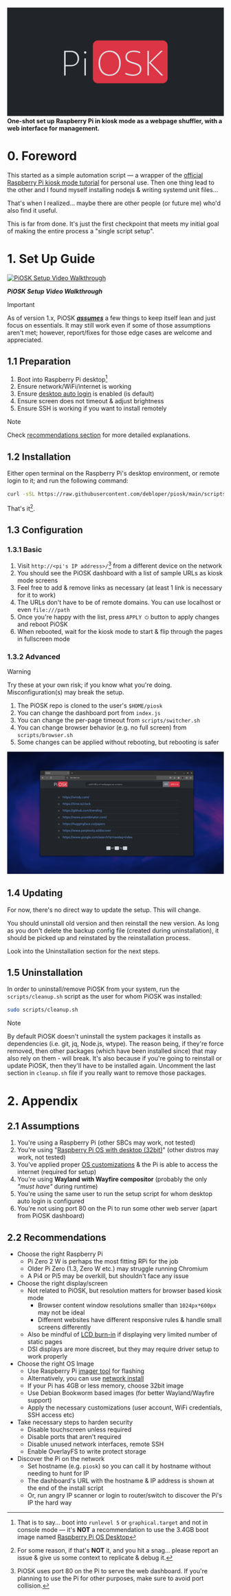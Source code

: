 ![PiOSK Banner](assets/banner.png)
**One-shot set up Raspberry Pi in kiosk mode as a webpage shuffler, with a web interface for management.**

# 0. Foreword

This started as a simple automation script &mdash; a wrapper of the [official Raspberry Pi kiosk mode tutorial](https://www.raspberrypi.com/tutorials/how-to-use-a-raspberry-pi-in-kiosk-mode/) for personal use. Then one thing lead to the other and I found myself installing nodejs & writing systemd unit files...

That's when I realized... maybe there are other people (or future me) who'd also find it useful.

This is far from done. It's just the first checkpoint that meets my initial goal of making the entire process a "single script setup".


# 1. Set Up Guide

[![PiOSK Setup Video Walkthrough](https://img.youtube.com/vi/CrQjc6P-g1A/maxresdefault.jpg)](https://youtu.be/CrQjc6P-g1A)

***PiOSK Setup Video Walkthrough***

> [!IMPORTANT]  
> As of version 1.x, PiOSK ***[assumes](#21-assumptions)*** a few things to keep itself lean and just focus on essentials. It may still work even if some of those assumptions aren't met; however, report/fixes for those edge cases are welcome and appreciated.


## 1.1 Preparation

1. Boot into Raspberry Pi desktop[^1]
2. Ensure network/WiFi/internet is working
3. Ensure [desktop auto login](https://www.raspberrypi.com/documentation/computers/configuration.html#boot-options) is enabled (is default)
4. Ensure screen does not timeout & adjust brightness
5. Ensure SSH is working if you want to install remotely

[^1]: That is to say... boot into `runlevel 5` or `graphical.target` and not in console mode &mdash; it's **NOT** a recommendation to use the 3.4GB boot image named [Raspberry Pi OS Desktop](https://www.raspberrypi.com/software/operating-systems/#raspberry-pi-desktop)

> [!NOTE]  
> Check [recommendations section](#22-recommendations) for more detailed explanations.


## 1.2 Installation

Either open terminal on the Raspberry Pi's desktop environment, or remote login to it; and run the following command:

```bash
curl -sSL https://raw.githubusercontent.com/debloper/piosk/main/scripts/setup.sh | sudo bash -
```

That's it[^2].

[^2]: For some reason, if that's **NOT** it, and you hit a snag... please report an issue & give us some context to replicate & debug it.

## 1.3 Configuration

### 1.3.1 Basic

1. Visit `http://<pi's IP address>/`[^3] from a different device on the network
2. You should see the PiOSK dashboard with a list of sample URLs as kiosk mode screens
3. Feel free to add & remove links as necessary (at least 1 link is necessary for it to work)
4. The URLs don't have to be of remote domains. You can use localhost or even `file:///path`
5. Once you're happy with the list, press `APPLY ⏻` button to apply changes and reboot PiOSK
6. When rebooted, wait for the kiosk mode to start & flip through the pages in fullscreen mode


### 1.3.2 Advanced

> [!WARNING]  
> Try these at your own risk; if you know what you're doing. Misconfiguration(s) may break the setup.

1. The PiOSK repo is cloned to the user's `$HOME/piosk`
2. You can change the dashboard port from `index.js`
3. You can change the per-page timeout from `scripts/switcher.sh`
4. You can change browser behavior (e.g. no full screen) from `scripts/browser.sh`
5. Some changes can be applied without rebooting, but rebooting is safer

[^3]: PiOSK uses port 80 on the Pi to serve the web dashboard. If you're planning to use the Pi for other purposes, make sure to avoid port collision.

![PiOSK Dashboard Web GUI](assets/dashboard.png)

## 1.4 Updating

For now, there's no direct way to update the setup. This will change.

You should uninstall old version and then reinstall the new version. As long as you don't delete the backup config file (created during uninstallation), it should be picked up and reinstated by the reinstallation process.

Look into the Uninstallation section for the next steps.


## 1.5 Uninstallation

In order to uninstall/remove PiOSK from your system, run the `scripts/cleanup.sh` script as the user for whom PiOSK was installed:

```bash
sudo scripts/cleanup.sh
```

> [!NOTE]  
> By default PiOSK doesn't uninstall the system packages it installs as dependencies (i.e. git, jq, Node.js, wtype). The reason being, if they're force removed, then other packages (which have been installed since) that may also rely on them - will break. It's also because if you're going to reinstall or update PiOSK, then they'll have to be installed again. Uncomment the last section in `cleanup.sh` file if you really want to remove those packages.


# 2. Appendix

## 2.1 Assumptions

1. You're using a Raspberry Pi (other SBCs may work, not tested)
2. You're using "[Raspberry Pi OS with desktop (32bit)](https://www.raspberrypi.com/software/operating-systems/#raspberry-pi-os-32-bit)" (other distros may work, not tested)
3. You've applied proper [OS customizations](https://www.raspberrypi.com/documentation/computers/getting-started.html#advanced-options) & the Pi is able to access the internet (required for setup)
4. You're using **Wayland with Wayfire compositor** (probably the only *"must have"* during runtime)
5. You're using the same user to run the setup script for whom desktop auto login is configured
6. You're not using port 80 on the Pi to run some other web server (apart from PiOSK dashboard)

## 2.2 Recommendations

- Choose the right Raspberry Pi
    - Pi Zero 2 W is perhaps the most fitting RPi for the job
    - Older Pi Zero (1.3, Zero W etc.) may struggle running Chromium
    - A Pi4 or Pi5 may be overkill, but shouldn't face any issue
- Choose the right display/screen
    - Not related to PiOSK, but resolution matters for browser based kiosk mode
        - Browser content window resolutions smaller than `1024px*600px` may not be ideal
        - Different websites have different responsive rules & handle small screens differently
    - Also be mindful of [LCD burn-in](https://en.wikipedia.org/wiki/Screen_burn-in) if displaying very limited number of static pages
    - DSI displays are more discreet, but they may require driver setup to work properly
- Choose the right OS Image
    - Use Raspberry Pi [imager tool](https://www.raspberrypi.com/documentation/computers/getting-started.html#install-using-imager) for flashing
    - Alternatively, you can use [network install](https://www.raspberrypi.com/documentation/computers/getting-started.html#install-over-the-network)
    - If your Pi has 4GB or less memory, choose 32bit image
    - Use Debian Bookworm based images (for better Wayland/Wayfire support)
    - Apply the necessary customizations (user account, WiFi credentials, SSH access etc)
- Take necessary steps to harden security
    - Disable touchscreen unless required
    - Disable ports that aren't required
    - Disable unused network interfaces, remote SSH
    - Enable OverlayFS to write protect storage
- Discover the Pi on the network
    - Set hostname (e.g. `piosk`) so you can call it by hostname without needing to hunt for IP
    - The dashboard's URL with the hostname & IP address is shown at the end of the install script
    - Or, run angry IP scanner or login to router/switch to discover the Pi's IP the hard way
